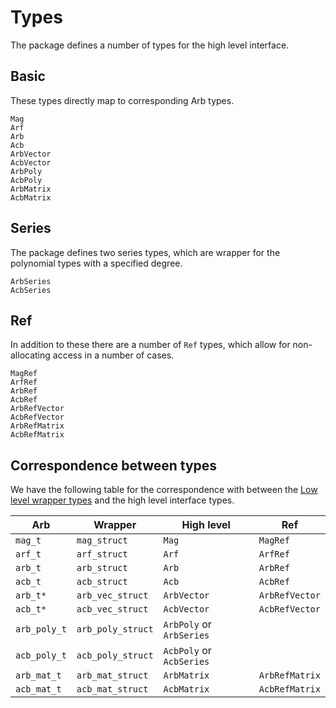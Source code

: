 # Types

The package defines a number of types for the high level interface.

## Basic
These types directly map to corresponding Arb types.

``` @docs
Mag
Arf
Arb
Acb
ArbVector
AcbVector
ArbPoly
AcbPoly
ArbMatrix
AcbMatrix
```

## Series
The package defines two series types, which are wrapper for the
polynomial types with a specified degree.

``` @docs
ArbSeries
AcbSeries
```

## Ref
In addition to these there are a number of `Ref` types, which allow
for non-allocating access in a number of cases.

``` @docs
MagRef
ArfRef
ArbRef
AcbRef
ArbRefVector
AcbRefVector
ArbRefMatrix
AcbRefMatrix
```

## Correspondence between types
We have the following table for the correspondence with between the
[Low level wrapper types](wrapper-types.md) and the high level
interface types.

| Arb      | Wrapper          | High level  | Ref            |
|----------|------------------|-------------|----------------|
| `mag_t`  | `mag_struct`     | `Mag`       | `MagRef`       |
| `arf_t`  | `arf_struct`     | `Arf`       | `ArfRef`       |
| `arb_t`  | `arb_struct`     | `Arb`       | `ArbRef`       |
| `acb_t`  | `acb_struct`     | `Acb`       | `AcbRef`       |
| `arb_t*` | `arb_vec_struct` | `ArbVector` | `ArbRefVector` |
| `acb_t*` | `acb_vec_struct` | `AcbVector` | `AcbRefVector` |
| `arb_poly_t` | `arb_poly_struct` | `ArbPoly` or `ArbSeries` | |
| `acb_poly_t` | `acb_poly_struct` | `AcbPoly` or `AcbSeries` | |
| `arb_mat_t` | `arb_mat_struct` | `ArbMatrix` | `ArbRefMatrix` |
| `acb_mat_t` | `acb_mat_struct` | `AcbMatrix` | `AcbRefMatrix` |
